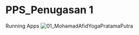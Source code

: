 # PPS_Penugasan 1
Running Apps
![01_MohamadAfidYogaPratamaPutra](https://github.com/user-attachments/assets/48bc55aa-c92e-48c1-b1fe-a7e5177fe6ca)
